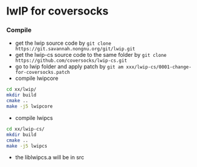 lwIP for coversocks
===

### Compile
* get the lwip source code by `git clone https://git.savannah.nongnu.org/git/lwip.git`
* get the lwip-cs source code to the same folder by `git clone https://github.com/coversocks/lwip-cs.git`
* go to lwip folder and apply patch by `git am xxx/lwip-cs/0001-change-for-coversocks.patch`
* compile lwipcore

```.sh
cd xx/lwip/
mkdir build
cmake ..
make -j5 lwipcore
```

* compile lwipcs

```.sh
cd xx/lwip-cs/
mkdir build
cmake ..
make -j5 lwipcs
```
* the liblwipcs.a will be in src

